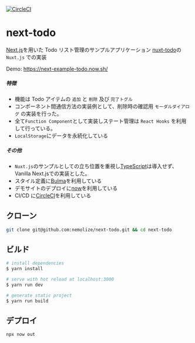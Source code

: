 [![CircleCI](https://circleci.com/gh/nemolize/next-todo/tree/master.svg?style=svg)](https://circleci.com/gh/nemolize/next-todo/tree/master)

# next-todo

[Next.js](https://nextjs.org/)を用いた Todo リスト管理のサンプルアプリケーション
[nuxt-todo](https://github.com/nemolize/nuxt-todo)の`Nuxt.js` での実装

Demo:
https://next-example-todo.now.sh/

##### 特徴
- 機能は Todo アイテムの `追加` と `削除` 及び `完了トグル`
- コンポーネント間通信方法の実装例として、削除時の確認用 `モーダルダイアログ` の実装を行った。
- 全て`Function Component`として実装しステート管理は `React Hooks` を利用して行っている。
- `LocalStorage`にデータを永続化している 

##### その他

- `Nuxt.js`のサンプルとしての立ち位置を重視し[TypeScript](https://www.typescriptlang.org/)は導入せず、Vanilla Next.jsでの実装とした。
- スタイル定義に[Bulma](http://bulma.io)を利用している
- デモサイトのデプロイに[now](https://zeit.co/now)を利用している
- CI/CD に[CircleCI](https://circleci.com)を利用している

## クローン

```bash
git clone git@github.com:nemolize/next-todo.git && cd next-todo
```

## ビルド

```bash
# install dependencies
$ yarn install

# serve with hot reload at localhost:3000
$ yarn run dev

# generate static project
$ yarn run build
```

## デプロイ

```bash
npx now out
```
